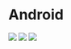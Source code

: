 # Android

[![](https://img.shields.io/badge/license-MIT-lightgrey)](https://github.com/Apriluestc/Android/blob/master/LICENSE)
[![](https://img.shields.io/badge/lang-%E7%AE%80%E4%BD%93%E4%B8%AD%E6%96%87-orange)](https://github.com/Apriluestc/Android/blob/master/Chinese.md)
[![](https://img.shields.io/badge/lang-English-yellow)](https://github.com/Apriluestc/Android/blob/master/English.md)
